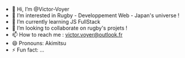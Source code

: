 - 👋 Hi, I’m @Victor-Voyer
- 👀 I’m interested in Rugby - Developpement Web - Japan's universe !
- 🌱 I’m currently learning JS FullStack
- 💞️ I’m looking to collaborate on rugby's projets !
- 📫 How to reach me : victor.voyer@outlook.fr
- 😄 Pronouns: Akimitsu
- ⚡ Fun fact: ...

<!---
Victor-Voyer/Victor-Voyer is a ✨ special ✨ repository because its `README.md` (this file) appears on your GitHub profile.
You can click the Preview link to take a look at your changes.
--->
